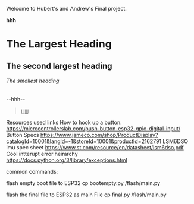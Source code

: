 Welcome to Hubert's and Andrew's Final project.

**hhh**

# The Largest Heading
## The second largest heading
###### The smallest heading
--hhh--
>jjjjjj


Resources used links
How to hook up a button:
https://microcontrollerslab.com/push-button-esp32-gpio-digital-input/
Button Specs
https://www.jameco.com/shop/ProductDisplay?catalogId=10001&langId=-1&storeId=10001&productId=2162791
LSM6DSO imu spec sheet
https://www.st.com/resource/en/datasheet/lsm6dso.pdf
Cool intterupt error heirarchy
https://docs.python.org/3/library/exceptions.html


common commands:

flash empty boot file to ESP32
cp bootempty.py /flash/main.py

flash the final file to ESP32 as main File
cp final.py /flash/main.py
